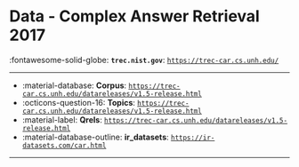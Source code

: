 # Data - Complex Answer Retrieval 2017 

:fontawesome-solid-globe: **`trec.nist.gov`**: [`https://trec-car.cs.unh.edu/`](https://trec-car.cs.unh.edu/)

---

- :material-database: **Corpus**: [`https://trec-car.cs.unh.edu/datareleases/v1.5-release.html`](https://trec-car.cs.unh.edu/datareleases/v1.5-release.html)
- :octicons-question-16: **Topics**: [`https://trec-car.cs.unh.edu/datareleases/v1.5-release.html`](https://trec-car.cs.unh.edu/datareleases/v1.5-release.html)
- :material-label: **Qrels**: [`https://trec-car.cs.unh.edu/datareleases/v1.5-release.html`](https://trec-car.cs.unh.edu/datareleases/v1.5-release.html)
- :material-database-outline: **ir_datasets**: [`https://ir-datasets.com/car.html`](https://ir-datasets.com/car.html)


---

